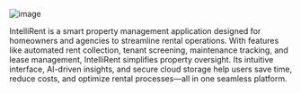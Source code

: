 ![image](https://github.com/user-attachments/assets/54b36e35-4f1b-4546-9fe7-4a9be45ff4f4)

IntelliRent is a smart property management application designed for homeowners and agencies to streamline rental operations. With features like automated rent collection, tenant screening, maintenance tracking, and lease management, IntelliRent simplifies property oversight. Its intuitive interface, AI-driven insights, and secure cloud storage help users save time, reduce costs, and optimize rental processes—all in one seamless platform.

